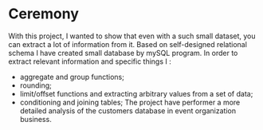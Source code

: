 # Ceremony 
With this project, I wanted to show that even with a such small dataset, you can extract a lot of information from it.
Based on self-designed relational schema  I have created small database by mySQL program.
In order to extract relevant information and specific things I :
- aggregate and group functions;
- rounding;
- limit/offset functions and extracting arbitrary values from a set of data;
- conditioning and joining tables;
The project have performer a more detailed analysis of the customers database in event organization business.

